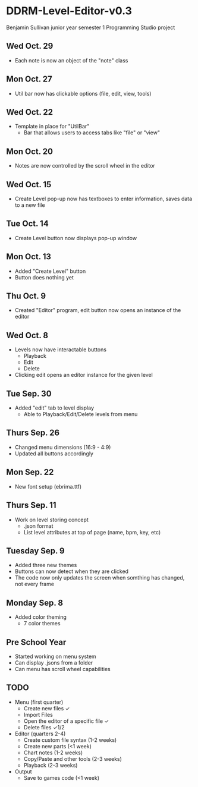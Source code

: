 # DDRM-Level-Editor-v0.3
Benjamin Sullivan junior year semester 1 Programming Studio project

## Wed Oct. 29
- Each note is now an object of the "note" class

## Mon Oct. 27
- Util bar now has clickable options (file, edit, view, tools)

## Wed Oct. 22
- Template in place for "UtilBar"
  - Bar that allows users to access tabs like "file" or "view"

## Mon Oct. 20
- Notes are now controlled by the scroll wheel in the editor

## Wed Oct. 15
- Create Level pop-up now has textboxes to enter information, saves data to a new file

## Tue Oct. 14
- Create Level button now displays pop-up window

## Mon Oct. 13
- Added "Create Level" button
- Button does nothing yet

## Thu Oct. 9
- Created "Editor" program, edit button now opens an instance of the editor

## Wed Oct. 8
- Levels now have interactable buttons
  - Playback
  - Edit
  - Delete
- Clicking edit opens an editor instance for the given level

## Tue Sep. 30
- Added "edit" tab to level display
  - Able to Playback/Edit/Delete levels from menu

## Thurs Sep. 26
- Changed menu dimensions (16:9 - 4:9)
- Updated all buttons accordingly

## Mon Sep. 22
- New font setup (ebrima.ttf)

## Thurs Sep. 11
- Work on level storing concept
  - .json format
  - List level attributes at top of page (name, bpm, key, etc)

## Tuesday Sep. 9
- Added three new themes
- Buttons can now detect when they are clicked
- The code now only updates the screen when somthing has changed, not every frame

## Monday Sep. 8
- Added color theming
  - 7 color themes

## Pre School Year
- Started working on menu system
- Can display .jsons from a folder
- Can menu has scroll wheel capabilities

## TODO
- Menu (first quarter)
  - Create new files ✓
  - Import Files
  - Open the editor of a specific file ✓
  - Delete files ✓1/2
- Editor (quarters 2-4)
  - Create custom file syntax (1-2 weeks)
  - Create new parts (<1 week)
  - Chart notes (1-2 weeks)
  - Copy/Paste and other tools (2-3 weeks)
  - Playback (2-3 weeks)
- Output
  - Save to games code (<1 week)
